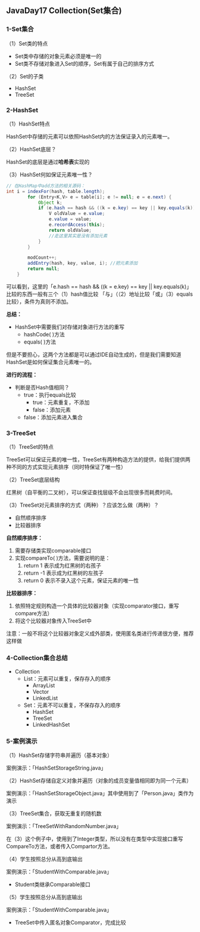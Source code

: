 ## JavaDay17 Collection(Set集合)

### 1-Set集合

（1）Set类的特点

- Set类中存储的对象元素必须是唯一的
- Set类不存储对象进入Set的顺序，Set有属于自己的排序方式

（2）Set的子类

- HashSet
- TreeSet

### 2-HashSet

（1）HashSet特点

HashSet中存储的元素可以依照HashSet内的方法保证录入的元素唯一。

（2）HashSet底层？

HashSet的底层是通过**哈希表**实现的

（3）HashSet何如保证元素唯一性？

```java
// 在HashMap中add方法的相关源码：
int i = indexFor(hash, table.length);
        for (Entry<K,V> e = table[i]; e != null; e = e.next) {
            Object k;
            if (e.hash == hash && ((k = e.key) == key || key.equals(k))) {
                V oldValue = e.value;
                e.value = value;
                e.recordAccess(this);
                return oldValue;
                //走这里其实是没有添加元素
            }
        }

        modCount++;
        addEntry(hash, key, value, i); //把元素添加
        return null;
    }

```

可以看到，这里的「e.hash == hash && ((k = e.key) == key || key.equals(k)」比较的东西一般有三个（1）hash值比较 「与」（（2）地址比较「或」（3）equals比较），条件为真则不添加。

**总结：**

- HashSet中需要我们对存储对象进行方法的重写
  - hashCode( )方法
  - equals( )方法

但是不要担心，这两个方法都是可以通过IDE自动生成的，但是我们需要知道HashSet是如何保证集合元素唯一的。

**进行的流程：**

- 判断是否Hash值相同？
  - true：执行equals比较
    - true：元素重复，不添加
    - false：添加元素
  - false：添加元素进入集合



### 3-TreeSet

（1）TreeSet的特点

TreeSet可以保证元素的唯一性，TreeSet有两种构造方法的提供，给我们提供两种不同的方式实现元素排序（同时特保证了唯一性）

（2）TreeSet底层结构

红黑树（自平衡的二叉树），可以保证查找层级不会出现很多而耗费时间。

（3）TreeSet对元素排序的方式（两种）？应该怎么做（两种）？

- 自然顺序排序
- 比较器排序

**自然顺序排序：**

1. 需要存储类实现comparable接口
2. 实现compareTo( )方法，需要说明的是：
   1. return 1 表示成为红黑树的右孩子
   2. return -1 表示成为红黑树的左孩子
   3. return 0 表示不录入这个元素，保证元素的唯一性 

**比较器排序：**

1. 依照特定规则构造一个具体的比较器对象（实现comparator接口，重写compare方法）
2. 将这个比较器对象传入TreeSet中

注意：一般不将这个比较器对象定义成外部类，使用匿名类进行传递很方便，推荐这样做

### 4-Collection集合总结

- Collection
  - List：元素可以重复，保存存入的顺序
    - ArrayList
    - Vector
    - LinkedList
  - Set：元素不可以重复，不保存存入的顺序
    - HashSet
    - TreeSet
    - LinkedHashSet

### 5-案例演示

（1）HashSet存储字符串并遍历（基本对象）

案例演示：「HashSetStorageString.java」

（2）HashSet存储自定义对象并遍历（对象的成员变量值相同即为同一个元素）

案例演示：「HashSetStorageObject.java」其中使用到了「Person.java」类作为演示

（3）TreeSet集合，获取无重复的随机数

案例演示：「TreeSetWithRandomNumber.java」

在（3）这个例子中，使用到了Integer类型，所以没有在类型中实现接口重写CompareTo方法，或者传入Compartor方法。

（4）学生按照总分从高到底输出

案例演示：「StudentWithComparable.java」

- Student类继承Comparable接口

（5）学生按照总分从高到底输出

案例演示：「StudentWithComparable.java」

- TreeSet中传入匿名对象Comparator，完成比较










